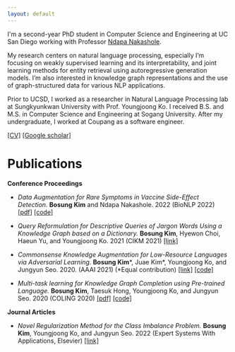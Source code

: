 ```yaml
---
layout: default
---
```


I'm a second-year PhD student in Computer Science and Engineering at UC San Diego working with Professor [Ndapa Nakashole](ndapa.us).

My research centers on natural language processing, especially I’m focusing on weakly supervised learning and its interpretability, and joint learning methods for entity retrieval using autoregressive generation models. I’m also interested in knowledge graph representations and the use of graph-structured data for various NLP applications.

Prior to UCSD, I worked as a researcher in Natural Language Processing lab at Sungkyunkwan University with Prof. Youngjoong Ko. I received B.S. and M.S. in Computer Science and Engineering at Sogang University. After my undergraduate, I worked at Coupang as a software engineer.

[[CV]](https://drive.google.com/file/d/1mE-nxby0L2BamuMna60PK_2uYlrAIvi-/view?usp=sharing)
[[Google scholar]](https://scholar.google.com/citations?user=gbFNtPUAAAAJ&hl=en)

# [](#header-1)Publications

**Conference Proceedings**

* *Data Augmentation for Rare Symptoms in Vaccine Side-Effect Detection.* **Bosung Kim** and Ndapa Nakashole. 2022 (BioNLP 2022) [[pdf]](https://aclanthology.org/2022.bionlp-1.29.pdf) [[code]](https://github.com/bosung/DA-VSED)

* *Query Reformulation for Descriptive Queries of Jargon Words Using a Knowledge Graph based on a Dictionary.* **Bosung Kim**, Hyewon Choi, Haeun Yu, and Youngjoong Ko. 2021 (CIKM 2021) [[link]](https://dl.acm.org/doi/abs/10.1145/3459637.3482382)

* *Commonsense Knowledge Augmentation for Low-Resource Languages via Adversarial Learning.* **Bosung Kim**\*, Juae Kim\*, Youngjoong Ko, and Jungyun Seo. 2020. (AAAI 2021) (\*Equal contribution) [[link]](https://ojs.aaai.org/index.php/AAAI/article/view/16793) [[code]](https://github.com/bosung/knowledge-aug-adv)

* *Multi-task learning for Knowledge Graph Completion using Pre-trained Language.*  **Bosung Kim**, Taesuk Hong, Youngjoong Ko, and Jungyun Seo. 2020 (COLING 2020) [[pdf]](https://www.aclweb.org/anthology/2020.coling-main.153.pdf) [[code]](https://github.com/bosung/MTL-KGC)

**Journal Articles**

* *Novel Regularization Method for the Class Imbalance Problem.* **Bosung Kim**, Youngjoong Ko, and Jungyun Seo. 2022 (Expert Systems With Applications, Elsevier) [[link]](https://www.sciencedirect.com/science/article/abs/pii/S0957417421013245)
